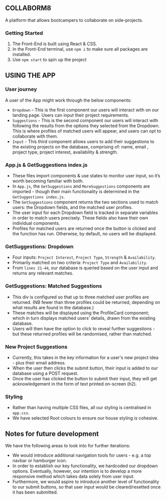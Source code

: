 ## COLLABORM8
A platform that allows bootcampers to collaborate on side-projects. 

### Getting Started
1. The Front-End is built using React & CSS.
2. In the Front-End terminal, use `npm i` to make sure all packages are installed. 
3. Use `npm start` to spin up the project



## USING THE APP
### User journey
A user of the App might work through the below components:
- `Dropdown` - This is the first component our users will interact with on our landing page. Users can input their project requirements. 
- `Suggestions` - This is the second component our users will interact with following the results from the options they selected from the Dropdown. This is where profiles of matched users will appear, and users can opt to collaborate with them.
- `Input` - This third component allows users to add their suggestions to the existing projects on the database, comprising of: name, email , project type, project interest, availability & strength.

### App.js & GetSuggestions index.js
- These files import components & use states to monitor user input, so it’s worth becoming familiar with both. 
- In `App.js`, the `GetSuggestions` and `MoreSuggestions` components are imported - though their main functionality is determined in the `GetSuggestions index.js`.
- The `GetSuggestions` component returns the two sections used to match users: the Dropdown fields, and the matched user profiles.
- The user input for each Dropdown field is tracked in separate variables in order to match users precisely. These fields also have their own individual components. 
- Profiles for matched users are returned once the button is clicked and the function has run. Otherwise, by default, no users will be displayed.

### GetSuggestions: Dropdown
- Four inputs: `Project Interest`, `Project Type`, `Strength` & `Availability`.
- Primarily matched on two criteria: `Project Type` and `Availability`. 
- From `lines 21-44`, our database is queried based on the user input and returns any relevant matches. 

### GetSuggestions: Matched Suggestions
- This div is configured so that up to three matched user profiles are returned. (NB fewer than three profiles could be returned, depending on what results are found in the database.) 
- These matches will be displayed using the ProfileCard component; which in turn displays matched users’ details, drawn from the existing database.
- Users will then have the option to click to reveal further suggestions - but these returned profiles will be randomised, rather than matched.

### New Project Suggestions
- Currently, this takes in the key information for a user's new project idea - plus their email address.
- When the user then clicks the submit button, their input is added to our database using a POST request.
- Once the user has clicked the button to submit their input, they will get acknowledgement in the form of text printed on-screen (h2).

### Styling
- Rather than having multiple CSS files, all our styling is centralised in `app.css`.
- We have selected Root colours to ensure our house styling is cohesive.

## Notes for future development
We have the following areas to look into for further iterations:
- We would introduce additional navigation tools for users - e.g. a top navbar or hamburger icon.
- In order to establish our key functionality, we hardcoded our dropdown options. Eventually, however, our intention is to develop a more responsive method which takes data solely from user input. 
- Furthermore, we would aspire to introduce another level of functionality to our submit buttons, so that user input would be cleared/resetted once it has been submitted.




